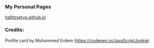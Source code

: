 ### My Personal Pages

[hafitzsetya.github.io](http://hafitzsetya.github.io)

### Credits:
Profile card by Muhammed Erdem (https://codepen.io/JavaScriptJunkie)
